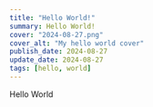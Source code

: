 ```yaml
---
title: "Hello World!"
summary: Hello World!
cover: "2024-08-27.png"
cover_alt: "My hello world cover"
publish_date: 2024-08-27
update_date: 2024-08-27
tags: [hello, world]
---
```


Hello World
